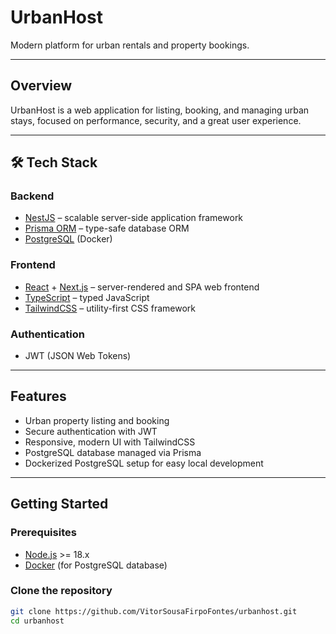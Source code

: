 # UrbanHost

Modern platform for urban rentals and property bookings.

---

## Overview

UrbanHost is a web application for listing, booking, and managing urban stays, focused on performance, security, and a great user experience.

---

## 🛠️ Tech Stack

### Backend
- [NestJS](https://nestjs.com/) – scalable server-side application framework
- [Prisma ORM](https://www.prisma.io/) – type-safe database ORM
- [PostgreSQL](https://www.postgresql.org/) (Docker)

### Frontend
- [React](https://react.dev/) + [Next.js](https://nextjs.org/) – server-rendered and SPA web frontend
- [TypeScript](https://www.typescriptlang.org/) – typed JavaScript
- [TailwindCSS](https://tailwindcss.com/) – utility-first CSS framework

### Authentication
- JWT (JSON Web Tokens)

---

## Features

- Urban property listing and booking
- Secure authentication with JWT
- Responsive, modern UI with TailwindCSS
- PostgreSQL database managed via Prisma
- Dockerized PostgreSQL setup for easy local development

---

## Getting Started

### Prerequisites

- [Node.js](https://nodejs.org/) >= 18.x
- [Docker](https://www.docker.com/) (for PostgreSQL database)

### Clone the repository

```sh
git clone https://github.com/VitorSousaFirpoFontes/urbanhost.git
cd urbanhost
